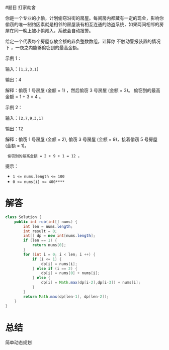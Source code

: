 #题目 打家劫舍

你是一个专业的小偷，计划偷窃沿街的房屋。每间房内都藏有一定的现金，影响你偷窃的唯一制约因素就是相邻的房屋装有相互连通的防盗系统，如果两间相邻的房屋在同一晚上被小偷闯入，系统会自动报警。

给定一个代表每个房屋存放金额的非负整数数组，计算你 不触动警报装置的情况下 ，一夜之内能够偷窃到的最高金额。

 

示例 1：

输入：```[1,2,3,1]```

输出：4

解释：偷窃 1 号房屋 (金额 = 1) ，然后偷窃 3 号房屋 (金额 = 3)。
     偷窃到的最高金额 = 1 + 3 = 4 。
     
示例 2：

输入：```[2,7,9,3,1]```

输出：12

解释：偷窃 1 号房屋 (金额 = 2), 偷窃 3 号房屋 (金额 = 9)，接着偷窃 5 号房屋 (金额 = 1)。

     偷窃到的最高金额 = 2 + 9 + 1 = 12 。
 

提示：

* ```1 <= nums.length <= 100```
* ```0 <= nums[i] <= 400****```

# 解答
```java
class Solution {
    public int rob(int[] nums) {
        int len = nums.length;
        int result = 0;
        int[] dp = new int[nums.length];
        if (len == 1) {
            return nums[0];
        }
        for (int i = 0; i < len; i ++) {
            if (i <= 1) {
                dp[i] = nums[i];
            } else if (i == 2) {
                dp[i] = nums[0] + nums[i];
            } else {
                dp[i] = Math.max(dp[i-2],dp[i-3]) + nums[i];
            }
        }
        return Math.max(dp[len-1], dp[len-2]);
    }
}
```

# 总结
简单动态规划
